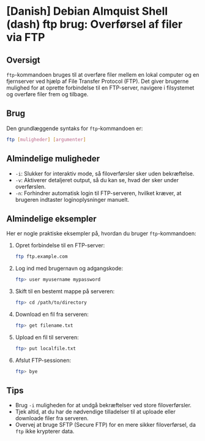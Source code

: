 # [Danish] Debian Almquist Shell (dash) ftp brug: Overførsel af filer via FTP

## Oversigt
`ftp`-kommandoen bruges til at overføre filer mellem en lokal computer og en fjernserver ved hjælp af File Transfer Protocol (FTP). Det giver brugerne mulighed for at oprette forbindelse til en FTP-server, navigere i filsystemet og overføre filer frem og tilbage.

## Brug
Den grundlæggende syntaks for `ftp`-kommandoen er:

```bash
ftp [muligheder] [argumenter]
```

## Almindelige muligheder
- `-i`: Slukker for interaktiv mode, så filoverførsler sker uden bekræftelse.
- `-v`: Aktiverer detaljeret output, så du kan se, hvad der sker under overførslen.
- `-n`: Forhindrer automatisk login til FTP-serveren, hvilket kræver, at brugeren indtaster loginoplysninger manuelt.

## Almindelige eksempler
Her er nogle praktiske eksempler på, hvordan du bruger `ftp`-kommandoen:

1. Opret forbindelse til en FTP-server:
   ```bash
   ftp ftp.example.com
   ```

2. Log ind med brugernavn og adgangskode:
   ```bash
   ftp> user myusername mypassword
   ```

3. Skift til en bestemt mappe på serveren:
   ```bash
   ftp> cd /path/to/directory
   ```

4. Download en fil fra serveren:
   ```bash
   ftp> get filename.txt
   ```

5. Upload en fil til serveren:
   ```bash
   ftp> put localfile.txt
   ```

6. Afslut FTP-sessionen:
   ```bash
   ftp> bye
   ```

## Tips
- Brug `-i` muligheden for at undgå bekræftelser ved store filoverførsler.
- Tjek altid, at du har de nødvendige tilladelser til at uploade eller downloade filer fra serveren.
- Overvej at bruge SFTP (Secure FTP) for en mere sikker filoverførsel, da `ftp` ikke krypterer data.